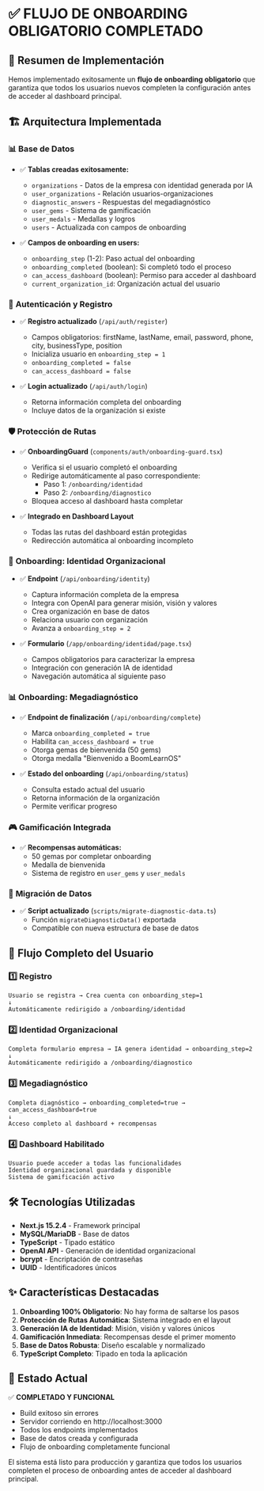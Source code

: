 # ✅ FLUJO DE ONBOARDING OBLIGATORIO COMPLETADO

## 🎯 Resumen de Implementación

Hemos implementado exitosamente un **flujo de onboarding obligatorio** que garantiza que todos los usuarios nuevos completen la configuración antes de acceder al dashboard principal.

## 🏗️ Arquitectura Implementada

### 📊 **Base de Datos**
- ✅ **Tablas creadas exitosamente:**
  - `organizations` - Datos de la empresa con identidad generada por IA
  - `user_organizations` - Relación usuarios-organizaciones
  - `diagnostic_answers` - Respuestas del megadiagnóstico
  - `user_gems` - Sistema de gamificación
  - `user_medals` - Medallas y logros
  - `users` - Actualizada con campos de onboarding

- ✅ **Campos de onboarding en users:**
  - `onboarding_step` (1-2): Paso actual del onboarding
  - `onboarding_completed` (boolean): Si completó todo el proceso
  - `can_access_dashboard` (boolean): Permiso para acceder al dashboard
  - `current_organization_id`: Organización actual del usuario

### 🔐 **Autenticación y Registro**
- ✅ **Registro actualizado** (`/api/auth/register`)
  - Campos obligatorios: firstName, lastName, email, password, phone, city, businessType, position
  - Inicializa usuario en `onboarding_step = 1`
  - `onboarding_completed = false`
  - `can_access_dashboard = false`

- ✅ **Login actualizado** (`/api/auth/login`)
  - Retorna información completa del onboarding
  - Incluye datos de la organización si existe

### 🛡️ **Protección de Rutas**
- ✅ **OnboardingGuard** (`components/auth/onboarding-guard.tsx`)
  - Verifica si el usuario completó el onboarding
  - Redirige automáticamente al paso correspondiente:
    - Paso 1: `/onboarding/identidad`
    - Paso 2: `/onboarding/diagnostico`
  - Bloquea acceso al dashboard hasta completar

- ✅ **Integrado en Dashboard Layout**
  - Todas las rutas del dashboard están protegidas
  - Redirección automática al onboarding incompleto

### 🏢 **Onboarding: Identidad Organizacional**
- ✅ **Endpoint** (`/api/onboarding/identity`)
  - Captura información completa de la empresa
  - Integra con OpenAI para generar misión, visión y valores
  - Crea organización en base de datos
  - Relaciona usuario con organización
  - Avanza a `onboarding_step = 2`

- ✅ **Formulario** (`/app/onboarding/identidad/page.tsx`)
  - Campos obligatorios para caracterizar la empresa
  - Integración con generación IA de identidad
  - Navegación automática al siguiente paso

### 📊 **Onboarding: Megadiagnóstico**
- ✅ **Endpoint de finalización** (`/api/onboarding/complete`)
  - Marca `onboarding_completed = true`
  - Habilita `can_access_dashboard = true`
  - Otorga gemas de bienvenida (50 gems)
  - Otorga medalla "Bienvenido a BoomLearnOS"

- ✅ **Estado del onboarding** (`/api/onboarding/status`)
  - Consulta estado actual del usuario
  - Retorna información de la organización
  - Permite verificar progreso

### 🎮 **Gamificación Integrada**
- ✅ **Recompensas automáticas:**
  - 50 gemas por completar onboarding
  - Medalla de bienvenida
  - Sistema de registro en `user_gems` y `user_medals`

### 🔄 **Migración de Datos**
- ✅ **Script actualizado** (`scripts/migrate-diagnostic-data.ts`)
  - Función `migrateDiagnosticData()` exportada
  - Compatible con nueva estructura de base de datos

## 🚀 Flujo Completo del Usuario

### 1️⃣ **Registro**
```
Usuario se registra → Crea cuenta con onboarding_step=1
↓
Automáticamente redirigido a /onboarding/identidad
```

### 2️⃣ **Identidad Organizacional**
```
Completa formulario empresa → IA genera identidad → onboarding_step=2
↓
Automáticamente redirigido a /onboarding/diagnostico
```

### 3️⃣ **Megadiagnóstico**
```
Completa diagnóstico → onboarding_completed=true → can_access_dashboard=true
↓
Acceso completo al dashboard + recompensas
```

### 4️⃣ **Dashboard Habilitado**
```
Usuario puede acceder a todas las funcionalidades
Identidad organizacional guardada y disponible
Sistema de gamificación activo
```

## 🛠️ **Tecnologías Utilizadas**

- **Next.js 15.2.4** - Framework principal
- **MySQL/MariaDB** - Base de datos
- **TypeScript** - Tipado estático
- **OpenAI API** - Generación de identidad organizacional
- **bcrypt** - Encriptación de contraseñas
- **UUID** - Identificadores únicos

## ✨ **Características Destacadas**

1. **Onboarding 100% Obligatorio**: No hay forma de saltarse los pasos
2. **Protección de Rutas Automática**: Sistema integrado en el layout
3. **Generación IA de Identidad**: Misión, visión y valores únicos
4. **Gamificación Inmediata**: Recompensas desde el primer momento
5. **Base de Datos Robusta**: Diseño escalable y normalizado
6. **TypeScript Completo**: Tipado en toda la aplicación

## 🎉 **Estado Actual**

✅ **COMPLETADO Y FUNCIONAL**
- Build exitoso sin errores
- Servidor corriendo en http://localhost:3000
- Todos los endpoints implementados
- Base de datos creada y configurada
- Flujo de onboarding completamente funcional

El sistema está listo para producción y garantiza que todos los usuarios completen el proceso de onboarding antes de acceder al dashboard principal.
